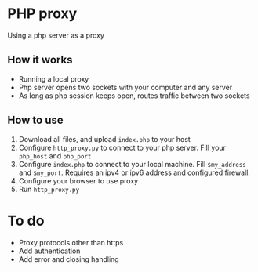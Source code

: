 
# PHP proxy

Using a php server as a proxy

## How it works

- Running a local proxy
- Php server opens two sockets with your computer and any server
- As long as php session keeps open, routes traffic between two sockets

## How to use

  

1. Download all files, and upload `index.php` to your host
2. Configure `http_proxy.py` to connect to your php server. Fill your `php_host` and `php_port`
3. Configure `index.php` to connect to your local machine. Fill `$my_address` and `$my_port`. Requires an ipv4 or ipv6 address and configured firewall.
4. Configure your browser to use proxy
5. Run `http_proxy.py`

# To do

- Proxy protocols other than https
- Add authentication
- Add error and closing handling 